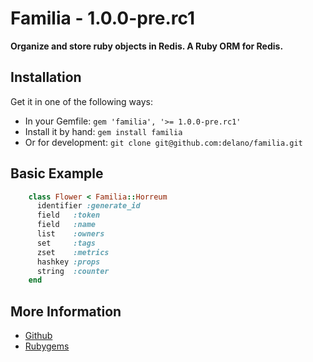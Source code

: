 # Familia - 1.0.0-pre.rc1

**Organize and store ruby objects in Redis. A Ruby ORM for Redis.**

## Installation

Get it in one of the following ways:

* In your Gemfile: `gem 'familia', '>= 1.0.0-pre.rc1'`
* Install it by hand: `gem install familia`
* Or for development: `git clone git@github.com:delano/familia.git`

## Basic Example

```ruby
    class Flower < Familia::Horreum
      identifier :generate_id
      field   :token
      field   :name
      list    :owners
      set     :tags
      zset    :metrics
      hashkey :props
      string  :counter
    end
```

## More Information

* [Github](https://github.com/delano/familia)
* [Rubygems](https://rubygems.org/gems/familia)
